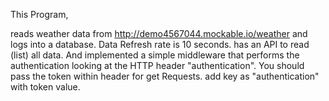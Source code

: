 This Program,

 reads weather data from http://demo4567044.mockable.io/weather
 and logs into a database. 
 Data Refresh rate is 10 seconds. 
 has an API to read (list) all data.
 And implemented a simple middleware that performs the authentication looking at the HTTP header "authentication".
 You should pass the token within header for get Requests. add key as "authentication" with token value.
 
	
